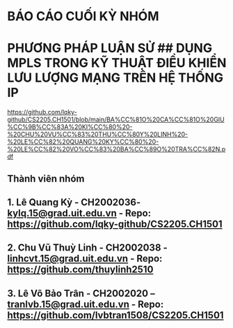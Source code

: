 # BÁO CÁO CUỐI KỲ NHÓM

# PHƯƠNG PHÁP LUẬN SỬ ## DỤNG MPLS TRONG KỸ THUẬT ĐIỀU KHIỂN LƯU LƯỢNG MẠNG TRÊN HỆ THỐNG IP

https://github.com/lqky-github/CS2205.CH1501/blob/main/BA%CC%81O%20CA%CC%81O%20GIU%CC%9B%CC%83A%20KI%CC%80%20-%20CHU%20VU%CC%83%20THU%CC%80Y%20LINH%20-%20LE%CC%82%20QUANG%20KY%CC%80%20-%20LE%CC%82%20VO%CC%83%20BA%CC%89O%20TRA%CC%82N.pdf

## Thành viên nhóm
## 1. Lê Quang Kỳ - CH2002036- kylq.15@grad.uit.edu.vn - Repo: https://github.com/lqky-github/CS2205.CH1501
## 2. Chu Vũ Thuỳ Linh - CH2002038 - linhcvt.15@grad.uit.edu.vn - Repo: https://github.com/thuylinh2510
## 3. Lê Võ Bảo Trân - CH2002020 – tranlvb.15@grad.uit.edu.vn - Repo: https://github.com/lvbtran1508/CS2205.CH1501

